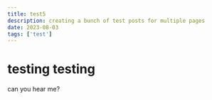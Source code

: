 ```yaml
---
title: test5
description: creating a bunch of test posts for multiple pages
date: 2023-08-03
tags: ['test']
---
```

# testing testing
can you hear me?
